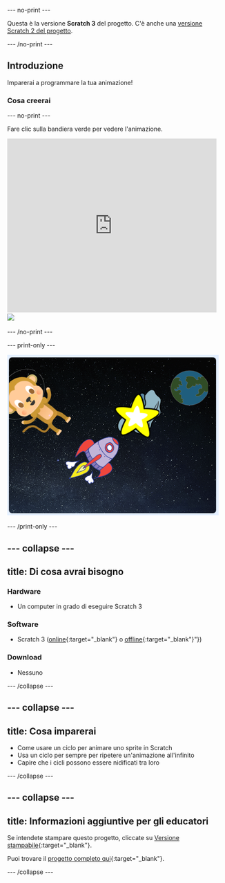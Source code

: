 \--- no-print \---

Questa è la versione **Scratch 3** del progetto. C'è anche una [versione Scratch 2 del progetto](https://projects.raspberrypi.org/en/projects/lost-in-space-scratch2).

\--- /no-print \---

## Introduzione

Imparerai a programmare la tua animazione!

### Cosa creerai

\--- no-print \---

Fare clic sulla bandiera verde per vedere l'animazione.

<div class="scratch-preview">
  <iframe allowtransparency="true" width="485" height="402" src="https://scratch.mit.edu/projects/embed/276873231/?autostart=false" frameborder="0" scrolling="no"></iframe>
  <img src="images/space-final.png">
</div>

\--- /no-print \---

\--- print-only \---

![Progetto completo](images/showcase_static.png)

\--- /print-only \---

## \--- collapse \---

## title: Di cosa avrai bisogno

### Hardware

- Un computer in grado di eseguire Scratch 3

### Software

- Scratch 3 ([online](http://rpf.io/scratchon){:target="_blank"} o [offline](http://rpf.io/scratchoff){:target="_blank"}"})

### Download

- Nessuno

\--- /collapse \---

## \--- collapse \---

## title: Cosa imparerai

- Come usare un ciclo per animare uno sprite in Scratch
- Usa un ciclo per sempre per ripetere un'animazione all'infinito
- Capire che i cicli possono essere nidificati tra loro

\--- /collapse \---

## \--- collapse \---

## title: Informazioni aggiuntive per gli educatori

Se intendete stampare questo progetto, cliccate su [Versione stampabile](https://projects.raspberrypi.org/en/projects/lost-in-space/print){:target="_blank"}.

Puoi trovare il [progetto completo qui](http://rpf.io/p/en/lost-in-space-get){:target="_blank"}.

\--- /collapse \---